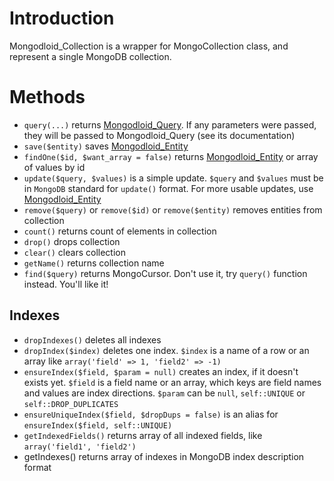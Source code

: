 # Introduction #

Mongodloid\_Collection is a wrapper for MongoCollection class, and represent a single MongoDB collection.


# Methods #
  * `query(...)` returns [Mongodloid\_Query](QueryClass.md). If any parameters were passed, they will be passed to Mongodloid\_Query (see its documentation)
  * `save($entity)` saves [Mongodloid\_Entity](EntityClass.md)
  * `findOne($id, $want_array = false)` returns [Mongodloid\_Entity](EntityClass.md) or array of values by id
  * `update($query, $values)` is a simple update. `$query` and `$values` must be in `MongoDB` standard for `update()` format. For more usable updates, use [Mongodloid\_Entity](EntityClass.md)
  * `remove($query)` or `remove($id)` or `remove($entity)` removes entities from collection
  * `count()` returns count of elements in collection
  * `drop()` drops collection
  * `clear()` clears collection
  * `getName()` returns collection name
  * `find($query)` returns MongoCursor. Don't use it, try `query()` function instead. You'll like it!

## Indexes ##
  * `dropIndexes()` deletes all indexes
  * `dropIndex($index)` deletes one index. `$index` is a name of a row or an array like `array('field' => 1, 'field2' => -1)`
  * `ensureIndex($field, $param = null)` creates an index, if it doesn't exists yet. `$field` is a field name or an array, which keys are field names and values are index directions. `$param` can be `null`, `self::UNIQUE` or `self::DROP_DUPLICATES`
  * `ensureUniqueIndex($field, $dropDups = false)` is an alias for `ensureIndex($field, self::UNIQUE)`
  * `getIndexedFields()` returns array of all indexed fields, like `array('field1', 'field2')`
  * getIndexes() returns array of indexes in MongoDB index description format